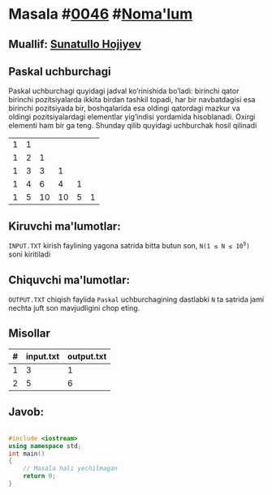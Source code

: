 <h1>Masala #<a href="https://robocontest.uz/tasks/0046">0046</a> #<a href="https://robocontest.uz/tasks?category=1">Noma'lum</a></h1>
<h2> Muallif: <a href="https://robocontest.uz/profile/sunnat">Sunatullo Hojiyev</a></h2>
<h2>Paskal uchburchagi</h2>
<p>
    Paskal uchburchagi quyidagi jadval ko’rinishida bo’ladi: birinchi qator birinchi pozitsiyalarda ikkita birdan tashkil topadi, har bir navbatdagisi esa birinchi pozitsiyada bir, boshqalarida esa oldingi qatordagi mazkur va oldingi pozitsiyalardagi elementlar yig’indisi yordamida hisoblanadi. Oxirgi elementi ham bir ga teng. Shunday qilib quyidagi uchburchak hosil qilinadi
    <table>
        <tbody>
            <tr>
                <td>1</td>
                <td>1</td>
                <td></td>
                <td></td>
                <td></td>
                <td></td>
            </tr>
            <tr>
                <td>1</td>
                <td>2</td>
                <td>1</td>
                <td></td>
                <td></td>
                <td></td>
            </tr>
            <tr>
                <td>1</td>
                <td>3</td>
                <td>3</td>
                <td>1</td>
                <td></td>
                <td></td>
            </tr>
            <tr>
                <td>1</td>
                <td>4</td>
                <td>6</td>
                <td>4</td>
                <td>1</td>
                <td></td>
            </tr>
            <tr>
                <td>1</td>
                <td>5</td>
                <td>10</td>
                <td>10</td>
                <td>5</td>
                <td>1</td>
            </tr>
        </tbody>
    </table>
</p>
<h2>Kiruvchi ma'lumotlar:</h2>
<p><code>INPUT.TXT</code> kirish faylining yagona satrida bitta butun son, <code>N(1 ≤ N ≤ 10<sup>9</sup>)</code> soni kiritiladi</p>
<h2>Chiquvchi ma'lumotlar:</h2>
<p><code>OUTPUT.TXT</code> chiqish faylida <code>Paskal</code> uchburchagining dastlabki <code>N</code> ta satrida jami nechta juft son mavjudligini chop eting.</p>
<h2>Misollar</h2>
<table>
    <thead>
        <tr>
            <th>#</th>
            <th>input.txt</th>
            <th>output.txt</th>
        </tr>
    </thead>
    <tbody>
        <tr>
            <td>1</td>
            <td>3</td>
            <td>1</td>
        </tr>
        <tr>
            <td>2</td>
            <td>5</td>
            <td>6</td>
        </tr>
    </tbody>
</table>    
<h2>Javob:</h2>

######
```cpp
#include <iostream>
using namespace std;
int main()
{
    // Masala hali yechilmagan
    return 0;
}
```
